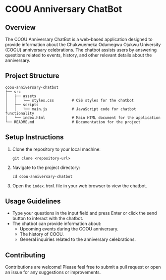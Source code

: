 # COOU Anniversary ChatBot

## Overview
The COOU Anniversary ChatBot is a web-based application designed to provide information about the Chukwuemeka Odumegwu Ojukwu University (COOU) anniversary celebrations. The chatbot assists users by answering questions related to events, history, and other relevant details about the anniversary.

## Project Structure
```
coou-anniversary-chatbot
├── src
│   ├── assets
│   │   └── styles.css        # CSS styles for the chatbot
│   ├── scripts
│   │   └── main.js           # JavaScript code for chatbot functionality
│   └── index.html            # Main HTML document for the application
└── README.md                 # Documentation for the project
```

## Setup Instructions
1. Clone the repository to your local machine:
   ```
   git clone <repository-url>
   ```
2. Navigate to the project directory:
   ```
   cd coou-anniversary-chatbot
   ```
3. Open the `index.html` file in your web browser to view the chatbot.

## Usage Guidelines
- Type your questions in the input field and press Enter or click the send button to interact with the chatbot.
- The chatbot can provide information about:
  - Upcoming events during the COOU anniversary.
  - The history of COOU.
  - General inquiries related to the anniversary celebrations.

## Contributing
Contributions are welcome! Please feel free to submit a pull request or open an issue for any suggestions or improvements.